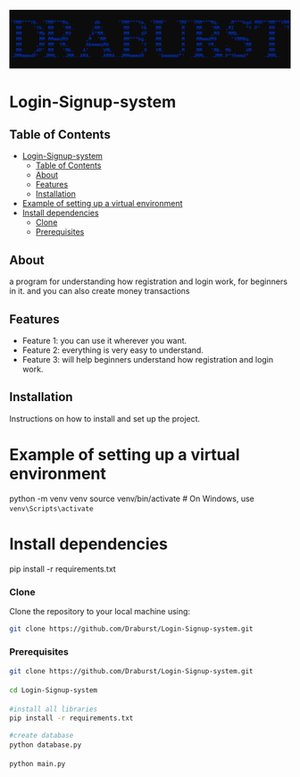 ![alt text](image.png)

# Login-Signup-system

## Table of Contents
- [Login-Signup-system](#login-signup-system)
  - [Table of Contents](#table-of-contents)
  - [About](#about)
  - [Features](#features)
  - [Installation](#installation)
- [Example of setting up a virtual environment](#example-of-setting-up-a-virtual-environment)
- [Install dependencies](#install-dependencies)
    - [Clone](#clone)
    - [Prerequisites](#prerequisites)

## About
a program for understanding how registration and login work, for beginners in it.
and you can also create money transactions

## Features
- Feature 1: you can use it wherever you want.
- Feature 2: everything is very easy to understand.
- Feature 3: will help beginners understand how registration and login work.

## Installation
Instructions on how to install and set up the project.



# Example of setting up a virtual environment
python -m venv venv
source venv/bin/activate # On Windows, use `venv\Scripts\activate`

# Install dependencies
pip install -r requirements.txt


### Clone
Clone the repository to your local machine using:
```sh
git clone https://github.com/Draburst/Login-Signup-system.git
```

### Prerequisites
```sh
git clone https://github.com/Draburst/Login-Signup-system.git

cd Login-Signup-system

#install all libraries
pip install -r requirements.txt
```
```python
#create database
python database.py

python main.py
